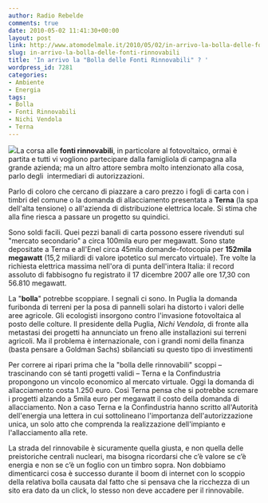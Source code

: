 ```yaml
---
author: Radio Rebelde
comments: true
date: 2010-05-02 11:41:30+00:00
layout: post
link: http://www.atomodelmale.it/2010/05/02/in-arrivo-la-bolla-delle-fonti-rinnovabili/
slug: in-arrivo-la-bolla-delle-fonti-rinnovabili
title: 'In arrivo la "Bolla delle Fonti Rinnovabili" ? '
wordpress_id: 7281
categories:
- Ambiente
- Energia
tags:
- Bolla
- Fonti Rinnovabili
- Nichi Vendola
- Terna
---
```


[![](http://www.atomodelmale.it/wp-content/uploads/2010/05/bolla_solare_lux_research_fotovoltaico_bolla_1-300x176.jpg)](http://www.atomodelmale.it/wp-content/uploads/2010/05/bolla_solare_lux_research_fotovoltaico_bolla_1.jpg)La corsa alle **fonti rinnovabili**, in particolare al fotovoltaico, ormai è partita e tutti vi vogliono partecipare dalla famigliola di campagna alla grande azienda; ma un altro attore sembra molto intenzionato alla cosa, parlo degli  intermediari di autorizzazioni.

Parlo di coloro che cercano di piazzare a caro prezzo i fogli di carta con i timbri del comune o la domanda di allacciamento presentata a **Terna** (la spa dell'alta tensione) o all'azienda di distribuzione elettrica locale. Si stima che alla fine riesca a passare un progetto su quindici.

Sono soldi facili. Quei pezzi banali di carta possono essere rivenduti sul "mercato secondario" a circa 100mila euro per megawatt. Sono state depositate a Terna e all'Enel circa 45mila domande-fotocopia per **152mila megawatt** (15,2 miliardi di valore ipotetico sul mercato virtuale). Tre volte la richiesta elettrica massima nell'ora di punta dell'intera Italia: il record assoluto di fabbisogno fu registrato il 17 dicembre 2007 alle ore 17,30 con 56.810 megawatt.<!-- more -->



La "**bolla**" potrebbe scoppiare. I segnali ci sono. In Puglia la domanda furibonda di terreni per la posa di pannelli solari ha distorto i valori delle aree agricole. Gli ecologisti insorgono contro l'invasione fotovoltaica al posto delle colture. Il presidente della Puglia, _Nichi Vendola_, di fronte alla metastasi dei progetti ha annunciato un freno alle installazioni sui terreni agricoli. Ma il problema è internazionale, con i grandi nomi della finanza (basta pensare a Goldman Sachs) sbilanciati su questo tipo di investimenti

Per correre ai ripari prima che la "bolla delle rinnovabili" scoppi – trascinando con sé tanti progetti validi – Terna e la Confindustria propongono un vincolo economico al mercato virtuale. Oggi la domanda di allacciamento costa 1.250 euro. Così Terna pensa che si potrebbe scremare i progetti alzando a 5mila euro per megawatt il costo della domanda di allacciamento. Non a caso Terna e la Confindustria hanno scritto all'Autorità dell'energia una lettera in cui sottolineano l'importanza dell'autorizzazione unica, un solo atto che comprenda la realizzazione dell'impianto e l'allacciamento alla rete.

La strada del rinnovabile è sicuramente quella giusta, e non quella delle preistoriche centrali nucleari, ma bisogna ricordarsi che c’è valore se c’è energia e non se c’è un foglio con un timbro sopra. Non dobbiamo dimenticarci cosa è successo durante il boom di internet con lo scoppio della relativa bolla causata dal fatto che si pensava che la ricchezza di un sito era dato da un click, lo stesso non deve accadere per il rinnovabile.
